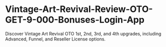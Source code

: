 # Vintage-Art-Revival-Review-OTO-GET-9-000-Bonuses-Login-App
Discover Vintage Art Revival OTO 1st, 2nd, 3rd, and 4th upgrades, including Advanced, Funnel, and Reseller License options.
